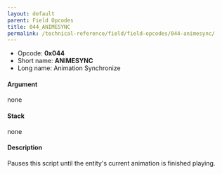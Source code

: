 ```yaml
---
layout: default
parent: Field Opcodes
title: 044_ANIMESYNC
permalink: /technical-reference/field/field-opcodes/044-animesync/
---
```


-   Opcode: **0x044**
-   Short name: **ANIMESYNC**
-   Long name: Animation Synchronize

#### Argument

none

#### Stack

none

#### Description

Pauses this script until the entity's current animation is finished playing.
